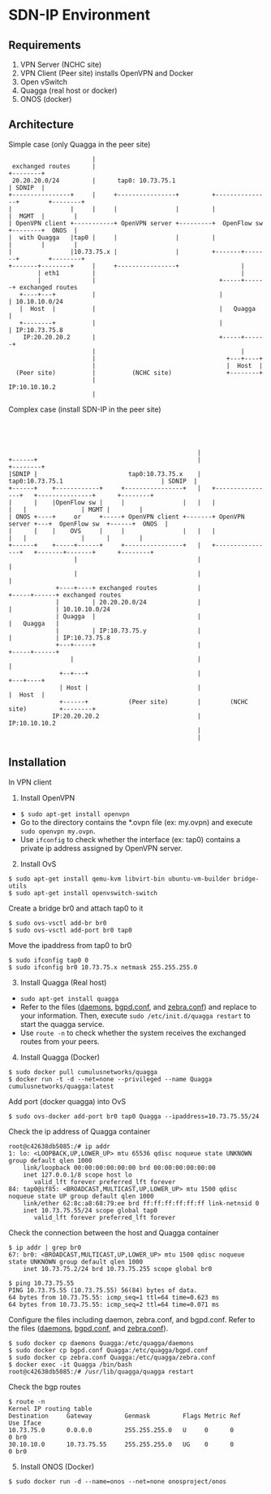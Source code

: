 # SDN-IP Environment
## Requirements
1. VPN Server (NCHC site)
2. VPN Client (Peer site) installs OpenVPN and Docker
3. Open vSwitch
4. Quagga (real host or docker)
5. ONOS (docker)

## Architecture
Simple case (only Quagga in the peer site)
```
                       |
 exchanged routes      |                                                         +--------+
 20.20.20.0/24         |      tap0: 10.73.75.1                                   | SDNIP  |
+----------------+     |     +----------------+         +---------------+        +--------+
|                |     |     |                |         |               |  MGMT  |        |
| OpenVPN client +-----------+ OpenVPN server +---------+  OpenFlow sw  +--------+  ONOS  |
|  with Quagga   |tap0 |     |                |         |               |        |        |
|                |10.73.75.x |                |         +-------+-------+        +--------+
+-------+--------+     |     +----------------+                 |
        | eth1         |                                        |
        |              |                                  +-----+------+ exchanged routes
   +----+---+          |                                  |            | 10.10.10.0/24
   |  Host  |          |                                  |   Quagga   |
   +--------+          |                                  |            | IP:10.73.75.8
    IP:20.20.20.2      |                                  +-----+------+
                       |                                        |
                       |                                    +---+----+
                       |                                    |  Host  |
  (Peer site)          |          (NCHC site)               +--------+
                       |                                     IP:10.10.10.2
                       |

```
Complex case (install SDN-IP in the peer site)
```




                                                    |
+------+                                            |                                               +--------+
|SDNIP |                         tap0:10.73.75.x    |     tap0:10.73.75.1                           | SDNIP  |
+------+    +------------+     +----------------+   |   +----------------+   +---------------+      +--------+
|      |    |OpenFlow sw |     |                |   |   |                |   |               | MGMT |        |
| ONOS +----+     or     +-----+ OpenVPN client +-------+ OpenVPN server +---+  OpenFlow sw  +------+  ONOS  |
|      |    |    OVS     |     |                |   |   |                |   |               |      |        |
+------+    +-----+------+     +----------------+   |   +----------------+   +-------+-------+      +--------+
                  |                                 |                                |
                  |                                 |                                |
             +----+----+ exchanged routes           |                          +-----+------+ exchanged routes
             |         | 20.20.20.0/24              |                          |            | 10.10.10.0/24
             | Quagga  |                            |                          |   Quagga   |
             |         | IP:10.73.75.y              |                          |            | IP:10.73.75.8
             +---+-----+                            |                          +-----+------+
                 |                                  |                                |
              +--+---+                              |                            +---+----+
              | Host |                              |                            |  Host  |
              +------+           (Peer site)        |        (NCHC site)         +--------+
            IP:20.20.20.2                           |                             IP:10.10.10.2
                                                    |
                                                    |
```

## Installation
In VPN client
1. Install OpenVPN
* ```$ sudo apt-get install openvpn```
* Go to the directory contains the *.ovpn file (ex: my.ovpn) and execute ```sudo openvpn my.ovpn```.
* Use ```ifconfig``` to check whether the interface (ex: tap0) contains a private ip address assigned by OpenVPN server. 

2. Install OvS
```
$ sudo apt-get install qemu-kvm libvirt-bin ubuntu-vm-builder bridge-utils 
$ sudo apt-get install openvswitch-switch
```
Create a bridge br0 and attach tap0 to it
```
$ sudo ovs-vsctl add-br br0
$ sudo ovs-vsctl add-port br0 tap0
```
Move the ipaddress from tap0 to br0
```
$ sudo ifconfig tap0 0
$ sudo ifconfig br0 10.73.75.x netmask 255.255.255.0
```

3. Install Quagga (Real host)
* ```sudo apt-get install quagga```
* Refer to the files ([daemons](https://github.com/hujw/SDN-IP/blob/master/daemons), [bgpd.conf](https://github.com/hujw/SDN-IP/blob/master/network-cfg.json), and [zebra.conf](https://github.com/hujw/SDN-IP/blob/master/zebra.conf.example)) and replace to your information. Then, execute ```sudo /etc/init.d/quagga restart``` to start the quagga service.
* Use ```route -n``` to check whether the system receives the exchanged routes from your peers.

4. Install Quagga (Docker)
```
$ sudo docker pull cumulusnetworks/quagga
$ docker run -t -d --net=none --privileged --name Quagga cumulusnetworks/quagga:latest
```
Add port (docker quagga) into OvS
```
$ sudo ovs-docker add-port br0 tap0 Quagga --ipaddress=10.73.75.55/24
```
Check the ip address of Quagga container
```
root@c42638db5085:/# ip addr
1: lo: <LOOPBACK,UP,LOWER_UP> mtu 65536 qdisc noqueue state UNKNOWN group default qlen 1000
    link/loopback 00:00:00:00:00:00 brd 00:00:00:00:00:00
    inet 127.0.0.1/8 scope host lo
       valid_lft forever preferred_lft forever
84: tap0@if85: <BROADCAST,MULTICAST,UP,LOWER_UP> mtu 1500 qdisc noqueue state UP group default qlen 1000
    link/ether 62:8c:a8:68:79:ee brd ff:ff:ff:ff:ff:ff link-netnsid 0
    inet 10.73.75.55/24 scope global tap0
       valid_lft forever preferred_lft forever
```
Check the connection between the host and Quagga container
```
$ ip addr | grep br0
67: br0: <BROADCAST,MULTICAST,UP,LOWER_UP> mtu 1500 qdisc noqueue state UNKNOWN group default qlen 1000
    inet 10.73.75.2/24 brd 10.73.75.255 scope global br0

$ ping 10.73.75.55
PING 10.73.75.55 (10.73.75.55) 56(84) bytes of data.
64 bytes from 10.73.75.55: icmp_seq=1 ttl=64 time=0.623 ms
64 bytes from 10.73.75.55: icmp_seq=2 ttl=64 time=0.071 ms
```
Configure the files including daemon, zebra.conf, and bgpd.conf. Refer to the files ([daemons](https://github.com/hujw/SDN-IP/blob/master/daemons), [bgpd.conf](https://github.com/hujw/SDN-IP/blob/master/network-cfg.json), and [zebra.conf](https://github.com/hujw/SDN-IP/blob/master/zebra.conf.example)).
```
$ sudo docker cp daemons Quagga:/etc/quagga/daemons
$ sudo docker cp bgpd.conf Quagga:/etc/quagga/bgpd.conf
$ sudo docker cp zebra.conf Quagga:/etc/quagga/zebra.conf
$ docker exec -it Quagga /bin/bash
root@c42638db5085:/# /usr/lib/quagga/quagga restart
```
Check the bgp routes
```
$ route -n
Kernel IP routing table
Destination     Gateway         Genmask         Flags Metric Ref    Use Iface
10.73.75.0      0.0.0.0         255.255.255.0   U     0      0        0 br0
30.10.10.0      10.73.75.55     255.255.255.0   UG    0      0        0 br0
```

5. Install ONOS (Docker)
```
$ sudo docker run -d --name=onos --net=none onosproject/onos
```
